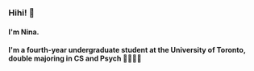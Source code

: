 ### Hihi! 💌
#### I'm Nina.
#### I'm a fourth-year undergraduate student at the University of Toronto, double majoring in CS and Psych 👩🏻‍💻🧠

<!--
**nina-huangg/nina-huangg** is a ✨ _special_ ✨ repository because its `README.md` (this file) appears on your GitHub profile.

Here are some ideas to get you started:

- 🔭 I’m currently working on ...
- 🌱 I’m currently learning ...
- 👯 I’m looking to collaborate on ...
- 🤔 I’m looking for help with ...
- 💬 Ask me about ...
- 📫 How to reach me: ...
- 😄 Pronouns: ...
- ⚡ Fun fact: ...
-->
